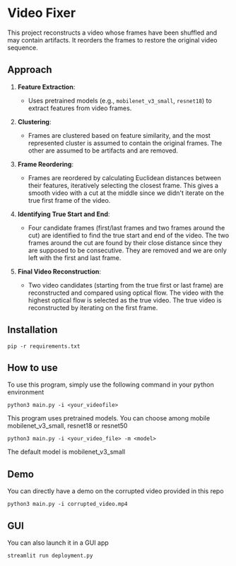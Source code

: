 # Video Fixer

This project reconstructs a video whose frames have been shuffled and may contain artifacts. It reorders the frames to restore the original video sequence.

## Approach

1. **Feature Extraction**:
   - Uses pretrained models (e.g., `mobilenet_v3_small`, `resnet18`) to extract features from video frames.

2. **Clustering**:
   - Frames are clustered based on feature similarity, and the most represented cluster is assumed to contain the original frames. The other are assumed to be artifacts and are removed.

3. **Frame Reordering**:
   - Frames are reordered by calculating Euclidean distances between their features, iteratively selecting the closest frame. This gives a smooth video with a cut at the middle since we didn't iterate on the true first frame of the video.

4. **Identifying True Start and End**:
   - Four candidate frames (first/last frames and two frames around the cut) are identified to find the true start and end of the video. The two frames around the cut are found by their close distance since they are supposed to be consecutive. They are removed and we are only left with the first and last frame.

5. **Final Video Reconstruction**:
   - Two video candidates (starting from the true first or last frame) are reconstructed and compared using optical flow. The video with the highest optical flow is selected as the true video. The true video is reconstructed by iterating on the first frame.

## Installation

```pip -r requirements.txt```

## How to use

To use this program, simply use the following command in your python environment

```python3 main.py -i <your_videofile>```

This program uses pretrained models. You can choose among mobile mobilenet_v3_small, resnet18 or resnet50

```python3 main.py -i <your_video_file> -m <model>```

The default model is mobilenet_v3_small

## Demo

You can directly have a demo on the corrupted video provided in this repo

```python3 main.py -i corrupted_video.mp4```

## GUI

You can also launch it in a GUI app

```streamlit run deployment.py```
